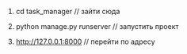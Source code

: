 1. cd task_manager // зайти сюда

2. python manage.py runserver // запустить проект

3. http://127.0.0.1:8000 // перейти по адресу
